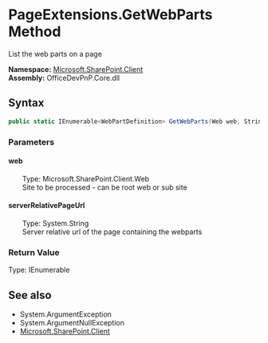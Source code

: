 # PageExtensions.GetWebParts Method  
List the web parts on a page  

**Namespace:** [Microsoft.SharePoint.Client](Microsoft.SharePoint.Client.md)  
**Assembly:** OfficeDevPnP.Core.dll  
## Syntax
```C#
public static IEnumerable<WebPartDefinition> GetWebParts(Web web, String serverRelativePageUrl)
```
### Parameters
#### web  
&emsp;&emsp;Type: Microsoft.SharePoint.Client.Web  
&emsp;&emsp;Site to be processed - can be root web or sub site  

#### serverRelativePageUrl  
&emsp;&emsp;Type: System.String  
&emsp;&emsp;Server relative url of the page containing the webparts  

### Return Value
Type: IEnumerable<WebPartDefinition>  

## See also
- System.ArgumentException
- System.ArgumentNullException
- [Microsoft.SharePoint.Client](Microsoft.SharePoint.Client.md)
